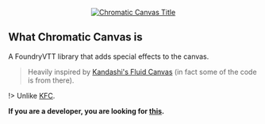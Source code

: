 <a href="https://foundryvtt.com/packages/chromatic-canvas">
    <p align="center">
        <img src="https://raw.githubusercontent.com/RPG-Made-Siple/FVTT-ChromaticCanvas/main/branding/title.png" alt="Chromatic Canvas Title">
    </p>
</a>

## What Chromatic Canvas is

A FoundryVTT library that adds special effects to the canvas.

> Heavily inspired by [Kandashi's Fluid Canvas](https://github.com/kandashi/kandashis-fluid-canvas) (in fact some of the code is from there).

!> Unlike [KFC](https://github.com/kandashi/kandashis-fluid-canvas).

**If you are a developer, you are looking for [this](apiReference.md).**
